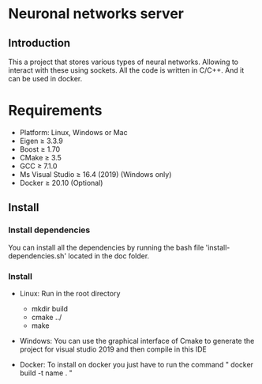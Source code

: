 # Neuronal networks server

## Introduction

This a project that stores various types of neural networks. Allowing to interact with these using sockets. All the code
is written in C/C++. And it can be used in docker.

# Requirements

+ Platform: Linux, Windows or Mac
+ Eigen ≥ 3.3.9
+ Boost ≥ 1.70
+ CMake ≥ 3.5
+ GCC ≥ 7.1.0
+ Ms Visual Studio ≥ 16.4 (2019) (Windows only)
+ Docker ≥ 20.10  (Optional)

## Install

### Install dependencies

You can install all the dependencies by running the bash file 'install-dependencies.sh' located in the doc folder.

### Install

+ Linux: Run in the root directory
    + mkdir build
    + cmake ../
    + make

+ Windows: You can use the graphical interface of Cmake to generate the project for visual studio 2019 and then compile
  in this IDE

+ Docker: To install on docker you just have to run the command " docker build -t name . "
  

